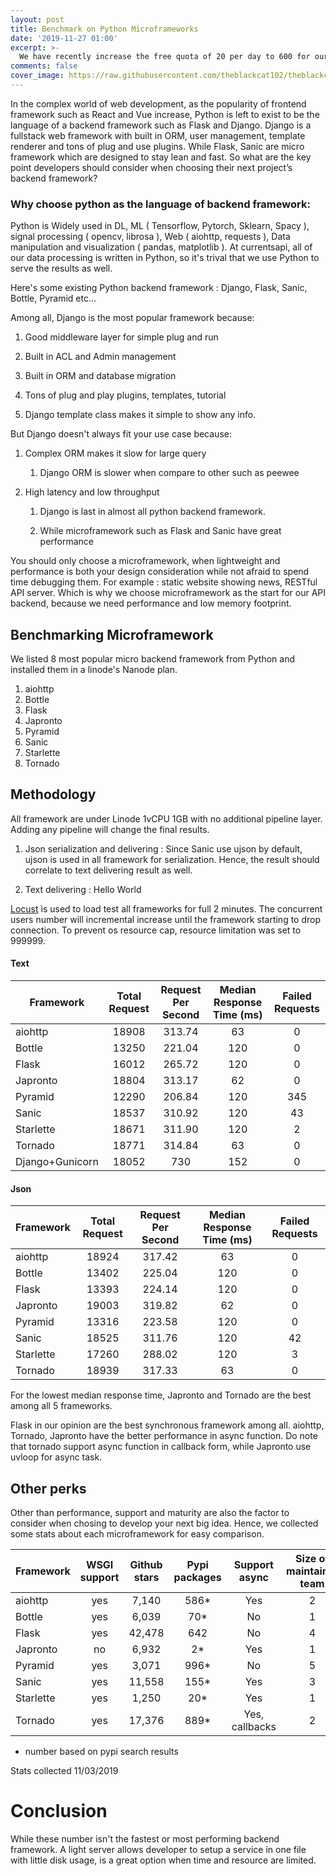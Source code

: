 ```yaml
---
layout: post
title: Benchmark on Python Microframeworks 
date: '2019-11-27 01:00'
excerpt: >-
  We have recently increase the free quota of 20 per day to 600 for our service.
comments: false
cover_image: https://raw.githubusercontent.com/theblackcat102/theblackcat102.github.io/master/images/jonathan-SwVkmowt7qA-unsplash.jpg
---
```



In the complex world of web development, as the popularity of frontend framework such as React and Vue increase, Python is left to exist to be the language of a backend framework such as Flask and Django.  Django is a fullstack web framework with built in ORM, user management, template renderer and tons of plug and use plugins. While Flask, Sanic are micro framework which are designed to stay lean and fast. So what are the key point developers should consider when choosing their next project’s backend framework?

### Why choose python as the language of backend framework:


Python is Widely used in DL, ML ( Tensorflow, Pytorch, Sklearn, Spacy ), signal processing ( opencv, librosa ), Web ( aiohttp, requests ), Data manipulation and visualization ( pandas, matplotlib ). At currentsapi, all of our data processing is written in Python, so it's trival that we use Python to serve the results as well.

Here's some existing Python backend framework : Django, Flask, Sanic, Bottle, Pyramid etc…

Among all, Django is the most popular framework because:

1. Good middleware layer for simple plug and run

2. Built in ACL and Admin management

3. Built in ORM and database migration 

4. Tons of plug and play plugins, templates, tutorial

5. Django template class makes it simple to show any info.

But Django doesn't always fit your use case because:

1. Complex ORM makes it slow for large query 

    1. Django ORM is slower when compare to other such as peewee

2. High latency and low throughput

    1. Django is last in almost all python backend framework.

    2. While microframework such as Flask and Sanic have great performance

You should only choose a microframework, when lightweight and performance is both your design consideration while not afraid to spend time debugging them.
For example : static website showing news, RESTful API server. Which is why we choose microframework as the start for our API backend, because we need performance and low memory footprint.



## Benchmarking Microframework

We listed 8 most popular micro backend framework from Python and installed them in a linode's Nanode plan. 

1. aiohttp
2. Bottle
3. Flask
4. Japronto
5. Pyramid
6. Sanic
7. Starlette
8. Tornado

## Methodology

All framework are under Linode 1vCPU 1GB with no additional pipeline layer. Adding any pipeline will change the final results.

1. Json serialization and delivering : Since Sanic use ujson by default, ujson is used in all framework for serialization. Hence, the result should correlate to text delivering result as well.

2. Text delivering : Hello World

[Locust](https://locust.io/) is used to load test all frameworks for full 2 minutes. The concurrent users number will incremental increase until the framework starting to drop connection. To prevent os resource cap, resource limitation was set to 999999.

#### Text

| Framework  | Total Request  | Request Per Second  | Median Response Time (ms) | Failed Requests |
|------------|:--------------:|:-------------------:|:---------------------:|:---:|
|   aiohttp   |  18908     |  313.74 | 63 | 0 |
|   Bottle   |  13250    |  221.04 | 120 | 0 |
|   Flask    |  16012 | 265.72  |  120 | 0 |
|   Japronto |  18804 |  313.17 | 62  | 0 |
|   Pyramid  |  12290 |  206.84 | 120 | 345 |
|   Sanic    |  18537 | 310.92  |  120 | 43 |
|   Starlette    |  18671 | 311.90   |  120 | 2 |
|   Tornado  |  18771 |  314.84 | 63 | 0 |
|   Django+Gunicorn  |  18052 |  730 | 152 | 0 |

#### Json

| Framework  | Total Request  | Request Per Second  | Median Response Time (ms) | Failed Requests |
|------------|:--------------:|:-------------------:|:---------------------:|:---:|
|   aiohttp   |  18924     |  317.42 | 63 | 0 |
|   Bottle   |  13402    |  225.04 | 120 | 0 |
|   Flask    |  13393 | 224.14  |  120 | 0 |
|   Japronto |  19003 |  319.82 | 62  | 0 |
|   Pyramid  |  13316 |  223.58 | 120 | 0 |
|   Sanic    |  18525 | 311.76  |  120 | 42 |
|   Starlette    |  17260 | 288.02   |  120 | 3 |
|   Tornado  |  18939 |  317.33 | 63 | 0 |


For the lowest median response time, Japronto and Tornado are the best among all 5 frameworks.

Flask in our opinion are the best synchronous framework among all. aiohttp, Tornado, Japronto have the better performance in async function. Do note that tornado support async function in callback form, while Japronto use uvloop for async task. 

## Other perks

Other than performance, support and maturity are also the factor to consider when chosing to develop your next big idea. Hence, we collected some stats about each microframework for easy comparison. 


| Framework  | WSGI support  |  Github stars | Pypi packages | Support async | Size of maintainer team |
|------------|:--------------:|:--------------:|:---------:|:---------:|:---------:|
|   aiohttp   | yes | 7,140 | 586* | Yes | 2 |
|   Bottle   |  yes | 6,039 | 70* | No | 1 |
|   Flask    | yes  | 42,478 |  642 | No | 4 |
|   Japronto | no  | 6,932 | 2*  | Yes | 1 |
|   Pyramid  | yes | 3,071 | 996* | No | 5 |
|   Sanic    | yes | 11,558 |  155* | Yes | 3 |
|   Starlette    |  yes | 1,250 |  20* | Yes | 1 |
|   Tornado  | yes  | 17,376 | 889* | Yes, callbacks | 2 |

* number based on pypi search results

Stats collected 11/03/2019

# Conclusion

While these number isn't the fastest or most performing backend framework. A light server allows developer to setup a service in one file with little disk usage, is a great option when time and resource are limited.



